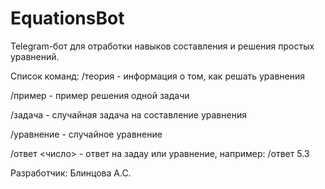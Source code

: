 # EquationsBot
Telegram-бот для отработки навыков составления и решения простых уравнений.

Список команд:
/теория - информация о том, как решать уравнения

/пример - пример решения одной задачи

/задача - случайная задача на составление уравнения 

/уравнение - случайное уравнение

/ответ <число> - ответ на задау или уравнение, например: /ответ 5.3


Разработчик: Блинцова А.С.
